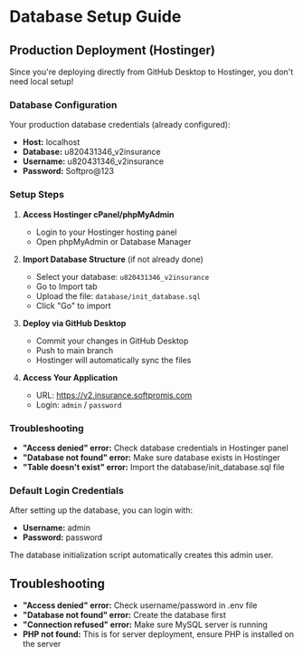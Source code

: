 # Database Setup Guide

## Production Deployment (Hostinger)

Since you're deploying directly from GitHub Desktop to Hostinger, you don't need local setup!

### Database Configuration

Your production database credentials (already configured):
- **Host:** localhost
- **Database:** u820431346_v2insurance
- **Username:** u820431346_v2insurance
- **Password:** Softpro@123

### Setup Steps

1. **Access Hostinger cPanel/phpMyAdmin**
   - Login to your Hostinger hosting panel
   - Open phpMyAdmin or Database Manager

2. **Import Database Structure** (if not already done)
   - Select your database: `u820431346_v2insurance`
   - Go to Import tab
   - Upload the file: `database/init_database.sql`
   - Click "Go" to import

3. **Deploy via GitHub Desktop**
   - Commit your changes in GitHub Desktop
   - Push to main branch
   - Hostinger will automatically sync the files

4. **Access Your Application**
   - URL: https://v2.insurance.softpromis.com
   - Login: `admin` / `password`

### Troubleshooting

- **"Access denied" error:** Check database credentials in Hostinger panel
- **"Database not found" error:** Make sure database exists in Hostinger
- **"Table doesn't exist" error:** Import the database/init_database.sql file

### Default Login Credentials

After setting up the database, you can login with:
- **Username:** admin
- **Password:** password

The database initialization script automatically creates this admin user.

## Troubleshooting

- **"Access denied" error:** Check username/password in .env file
- **"Database not found" error:** Create the database first
- **"Connection refused" error:** Make sure MySQL server is running
- **PHP not found:** This is for server deployment, ensure PHP is installed on the server
